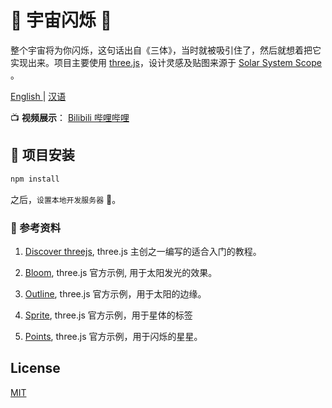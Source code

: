# 🌠 宇宙闪烁 🌠 

整个宇宙将为你闪烁，这句话出自《三体》，当时就被吸引住了，然后就想着把它实现出来。项目主要使用 [three.js](https://github.com/mrdoob/three.js/)，设计灵感及贴图来源于 [Solar System Scope ](https://www.solarsystemscope.com/)。

[English ](/README.md) | [汉语 ](/README_ZH.md)


 📺 **视频展示**： [Bilibili 哔哩哔哩]()


## 🔩 项目安装

```sh
npm install
```
之后，`设置本地开发服务器` 🚀。


### 📑 参考资料
1.  [Discover threejs](https://discoverthreejs.com/), three.js 主创之一编写的适合入门的教程。
2. [Bloom](https://threejs.org/examples/?q=bloom#webgl_postprocessing_unreal_bloom_selective), three.js 官方示例, 用于太阳发光的效果。

3. [Outline](https://threejs.org/examples/?q=outli#webgl_postprocessing_outline), three.js 官方示例，用于太阳的边缘。

4. [Sprite](https://threejs.org/examples/#webgl_raycaster_sprite), three.js 官方示例，用于星体的标签

5. [Points](https://threejs.org/examples/#webgl_custom_attributes_points), three.js 官方示例，用于闪烁的星星。

## License
[MIT](https://opensource.org/licenses/MIT)
